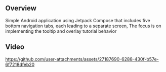## Overview
Simple Android application using Jetpack Compose that includes five bottom navigation tabs, each leading to a separate screen, The focus is on implementing the tooltip and overlay tutorial behavior

## Video
https://github.com/user-attachments/assets/27187690-6288-430f-b57e-6f7218dfeb20

